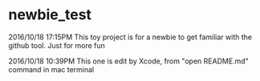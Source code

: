# newbie_test

2016/10/18 17:15PM
This toy project is for a newbie to get familiar with the github tool.
Just for more fun

2016/10/18 10:39PM
This one is edit by Xcode, from "open README.md" command in mac terminal